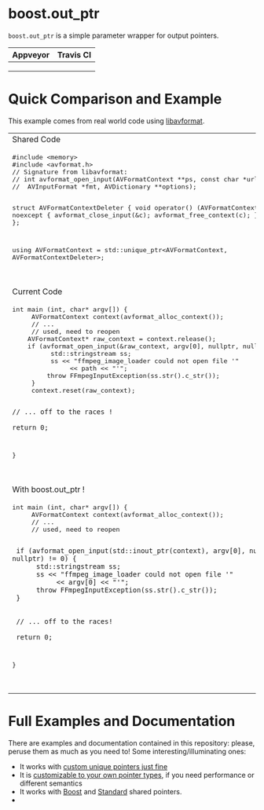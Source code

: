 # boost.out_ptr

`boost.out_ptr` is a simple parameter wrapper for output pointers.

| Appveyor | Travis CI |
| -------- | --------- |
|          |           |
|          |           |
|          |           |

# Quick Comparison and Example

This example comes from real world code using [libavformat](http://git.videolan.org/?p=ffmpeg.git;a=blob;f=libavformat/avformat.h;h=fdaffa5bf41b6ed83fa4f7acebcf04ed796296fd;hb=refs/heads/master).

<table>
  <tr>
    <td>Shared Code</td>
  </tr>
  <tr>
    <td><pre lang="cpp">
#include &lt;memory&gt;
#include &lt;avformat.h&gt;
// Signature from libavformat:
// int avformat_open_input(AVFormatContext **ps, const char *url, 
//	AVInputFormat *fmt, AVDictionary **options);

struct AVFormatContextDeleter {
	void operator() (AVFormatContext* c) noexcept {
		avformat_close_input(&c);
		avformat_free_context(c);
	}
};

using AVFormatContext = std::unique_ptr<AVFormatContext, AVFormatContextDeleter>;
    </pre><br></td>
  </tr>
  <tr>
    <td>Current Code</td>
  </tr>
  <tr>
    <td><pre lang="cpp">
int main (int, char* argv[]) {
     AVFormatContext context(avformat_alloc_context());
     // ...
     // used, need to reopen
	AVFormatContext* raw_context = context.release();
	if (avformat_open_input(&raw_context, argv[0], nullptr, nullptr) != 0) {
          std::stringstream ss;
          ss << "ffmpeg_image_loader could not open file '"
               << path << "'";
	     throw FFmpegInputException(ss.str().c_str());
     }
     context.reset(raw_context);

	// ... off to the races !

	return 0;
}
    </pre><br></td>
  </tr>
  <tr>
    <td>With boost.out_ptr !</td>
  </tr>
    <td><pre lang="cpp">
int main (int, char* argv[]) {
     AVFormatContext context(avformat_alloc_context());
     // ...
     // used, need to reopen

     if (avformat_open_input(std::inout_ptr(context), argv[0], nullptr, nullptr) != 0) {
          std::stringstream ss;
          ss << "ffmpeg_image_loader could not open file '"
               << argv[0] << "'";
          throw FFmpegInputException(ss.str().c_str());
     }


     // ... off to the races!

     return 0;
}
    </pre><br></td>
  </tr>
</table>

# Full Examples and Documentation

There are examples and documentation contained in this repository: please, peruse them as much as you need to! Some interesting/illuminating ones:

- It works with [custom unique pointers just fine](examples/source/std.custom_unique_ptr.cpp)
- It is [customizable to your own pointer types](examples/source/custom.handle.cpp), if you need performance or different semantics
- It works with [Boost](examples/source/boost.shared_ptr.cpp) and [Standard](examples/source/std.shared_ptr.cpp) shared pointers.
- 
